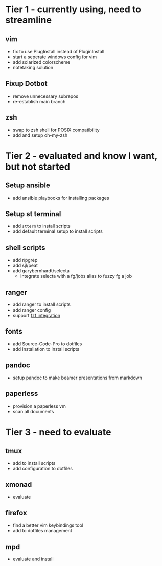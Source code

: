 # Tier 1 - currently using, need to streamline
  ## vim
  - fix to use PlugInstall instead of PluginInstall
  - start a seperate windows config for vim
  - add solarized colorscheme
  - notetaking solution

  ## Fixup Dotbot
  - remove unnecessary subrepos
  - re-establish main branch

  ## zsh
  - swap to zsh shell for POSIX compatibility 
  - add and setup oh-my-zsh

# Tier 2 - evaluated and know I want, but not started
  ## Setup ansible
  - add ansible playbooks for installing packages

  ## Setup st terminal
  - add `stterm` to install scripts
  - add default terminal setup to install scripts

  ## shell scripts
  - add ripgrep
  - add sjl/peat
  - add garybernhardt/selecta
      - integrate selecta with a fg/jobs alias to fuzzy fg a job

  ## ranger
  - add ranger to install scripts
  - add ranger config
  - support [fzf integration](https://github.com/ranger/ranger/issues/255) 

  ## fonts
  - add Source-Code-Pro to dotfiles
  - add installation to install scripts

  ## pandoc
  - setup pandoc to make beamer presentations from markdown

  ## paperless
  - provision a paperless vm
  - scan all documents

# Tier 3 - need to evaluate
  ## tmux
  - add to install scripts
  - add configuration to dotfiles

  ## xmonad
  - evaluate

  ## firefox
  - find a better vim keybindings tool
  - add to dotfiles management

  ## mpd
  - evaluate and install

